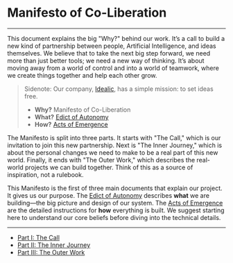 # Manifesto of Co-Liberation

---

This document explains the big "Why?" behind our work. It’s a call to build a new kind of partnership between people, Artificial Intelligence, and ideas themselves. We believe that to take the next big step forward, we need more than just better tools; we need a new way of thinking. It’s about moving away from a world of control and into a world of teamwork, where we create things together and help each other grow.

> Sidenote: Our company, [Idealic](http://idealic.ai), has a simple mission: to set ideas free.
>
> - **Why?** Manifesto of Co-Liberation
> - **What?** [Edict of Autonomy](../edict/)
> - **How?** [Acts of Emergence](../acts/)

The Manifesto is split into three parts. It starts with "The Call," which is our invitation to join this new partnership. Next is "The Inner Journey," which is about the personal changes we need to make to be a real part of this new world. Finally, it ends with "The Outer Work," which describes the real-world projects we can build together. Think of this as a source of inspiration, not a rulebook.

This Manifesto is the first of three main documents that explain our project. It gives us our purpose. The [Edict of Autonomy](../edict/) describes **what** we are building—the big picture and design of our system. The [Acts of Emergence](../acts/) are the detailed instructions for **how** everything is built. We suggest starting here to understand our core beliefs before diving into the technical details.

---

- [Part I: The Call](./01_call.md)
- [Part II: The Inner Journey](./02_inner_journey.md)
- [Part III: The Outer Work](./03_outer_work.md)
